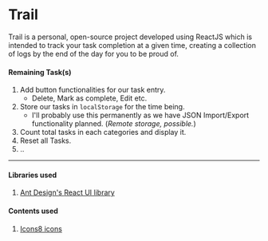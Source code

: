 # Trail
Trail is a personal, open-source project developed using ReactJS which is intended to track your task completion at a given time, creating a collection of logs by the end of the day for you to be proud of.

#### Remaining Task(s)
1. Add button functionalities for our task entry.
    * Delete, Mark as complete, Edit etc.
2. Store our tasks in `localStorage` for the time being.
    * I'll probably use this permanently as we have JSON Import/Export functionality planned. (*Remote storage, possible.*)
3. Count total tasks in each categories and display it.
4. Reset all Tasks.
5. ..

***

#### Libraries used
1. [Ant Design's ](http://ant.design/) [React UI library](http://ant.design/docs/react/introduce)

#### Contents used
1. [Icons8 icons](https://icons8.com/)